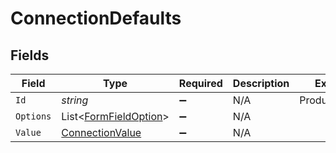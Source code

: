 # ConnectionDefaults


## Fields

| Field                                                               | Type                                                                | Required                                                            | Description                                                         | Example                                                             |
| ------------------------------------------------------------------- | ------------------------------------------------------------------- | ------------------------------------------------------------------- | ------------------------------------------------------------------- | ------------------------------------------------------------------- |
| `Id`                                                                | *string*                                                            | :heavy_minus_sign:                                                  | N/A                                                                 | ProductInterest                                                     |
| `Options`                                                           | List<[FormFieldOption](../../Models/Components/FormFieldOption.md)> | :heavy_minus_sign:                                                  | N/A                                                                 |                                                                     |
| `Value`                                                             | [ConnectionValue](../../Models/Components/ConnectionValue.md)       | :heavy_minus_sign:                                                  | N/A                                                                 |                                                                     |